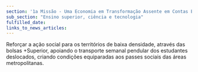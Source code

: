```yaml
---
section: '1a Missão - Uma Economia em Transformação Assente em Contas Equilibradas'
sub_section: "Ensino superior, ciência e tecnologia"
fulfilled_date:
links_to_news_articles:
---
```


Reforçar a ação social para os territórios de baixa densidade, através das bolsas +Superior, apoiando o transporte semanal pendular dos estudantes deslocados, criando condições equiparadas aos passes sociais das áreas metropolitanas.